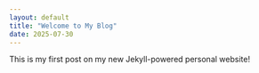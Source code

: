 ```yaml
---
layout: default
title: "Welcome to My Blog"
date: 2025-07-30
---
```


This is my first post on my new Jekyll-powered personal website!
